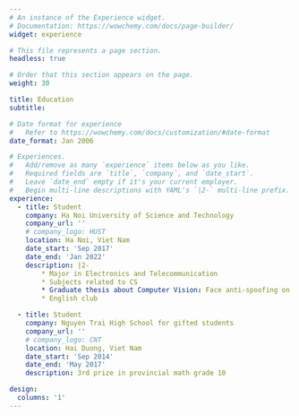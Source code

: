 ```yaml
---
# An instance of the Experience widget.
# Documentation: https://wowchemy.com/docs/page-builder/
widget: experience

# This file represents a page section.
headless: true

# Order that this section appears on the page.
weight: 30

title: Education
subtitle:

# Date format for experience
#   Refer to https://wowchemy.com/docs/customization/#date-format
date_format: Jan 2006

# Experiences.
#   Add/remove as many `experience` items below as you like.
#   Required fields are `title`, `company`, and `date_start`.
#   Leave `date_end` empty if it's your current employer.
#   Begin multi-line descriptions with YAML's `|2-` multi-line prefix.
experience:
  - title: Student 
    company: Ha Noi University of Science and Technology
    company_url: ''
    # company_logo: HUST
    location: Ha Noi, Viet Nam
    date_start: 'Sep 2017'
    date_end: 'Jan 2022'
    description: |2-
        * Major in Electronics and Telecommunication
        * Subjects related to CS
        * Graduate thesis about Computer Vision: Face anti-spoofing on camera
        * English club

  - title: Student
    company: Nguyen Trai High School for gifted students
    company_url: ''
    # company_logo: CNT
    location: Hai Duong, Viet Nam
    date_start: 'Sep 2014'
    date_end: 'May 2017'
    description: 3rd prize in provincial math grade 10

design:
  columns: '1'
---
```

